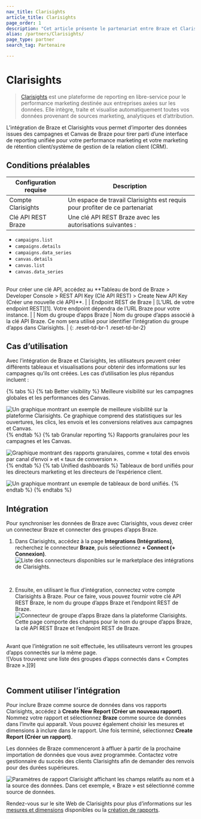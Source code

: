 ```yaml
---
nav_title: Clarisights
article_title: Clarisights
page_order: 1
description: "Cet article présente le partenariat entre Braze et Clarisights, une plateforme de reporting en libre-service pour le performance marketing."
alias: /partners/Clarisights/
page_type: partner
search_tag: Partenaire

---
```


# Clarisights

> [Clarisights][2] est une plateforme de reporting en libre-service pour le performance marketing destinée aux entreprises axées sur les données. Elle intègre, traite et visualise automatiquement toutes vos données provenant de sources marketing, analytiques et d’attribution.

L’intégration de Braze et Clarisights vous permet d’importer des données issues des campagnes et Canvas de Braze pour tirer parti d’une interface de reporting unifiée pour votre performance marketing et votre marketing de rétention client/système de gestion de la relation client (CRM).

## Conditions préalables

| Configuration requise | Description |
| ----------- | ----------- |
| Compte Clarisights | Un espace de travail Clarisights est requis pour profiter de ce partenariat |
| Clé API REST Braze | Une clé API REST Braze avec les autorisations suivantes :  <br>
 - `campaigns.list` <br>
  - `campaigns.details`<br>
 - `campaigns.data_series` <br>
 - `canvas.details`<br>
 - `canvas.list` <br>
  - `canvas.data_series` <br>
<br>
 Pour créer une clé API, accédez au **Tableau de bord de Braze > Developer Console > REST API Key (Clé API REST) > Create New API Key (Créer une nouvelle clé API)**. |
| Endpoint REST de Braze | [L’URL de votre endpoint REST][1]. Votre endpoint dépendra de l’URL Braze pour votre instance. |
| Nom du groupe d’apps Braze | Nom du groupe d’apps associé à la clé API Braze. Ce nom sera utilisé pour identifier l’intégration du groupe d’apps dans Clarisights. |
{: .reset-td-br-1 .reset-td-br-2}

## Cas d’utilisation

Avec l’intégration de Braze et Clarisights, les utilisateurs peuvent créer différents tableaux et visualisations pour obtenir des informations sur les campagnes qu’ils ont créées. Les cas d’utilisation les plus répandus incluent :

{% tabs %}
{% tab Better visibility %}
Meilleure visibilité sur les campagnes globales et les performances des Canvas.

![Un graphique montrant un exemple de meilleure visibilité sur la plateforme Clarisights. Ce graphique comprend des statistiques sur les ouvertures, les clics, les envois et les conversions relatives aux campagnes et Canvas.]({{site.baseurl}}/assets/img/clarisights/overall_view.png)
{% endtab %}
{% tab Granular reporting %}
Rapports granulaires pour les campagnes et les Canvas.

![Graphique montrant des rapports granulaires, comme « total des envois par canal d’envoi » et « taux de conversion ».]({{site.baseurl}}/assets/img/clarisights/unified_dashboard.png)
{% endtab %}
{% tab Unified dashboards %}
Tableaux de bord unifiés pour les directeurs marketing et les directeurs de l’expérience client.

![Un graphique montrant un exemple de tableaux de bord unifiés.]({{site.baseurl}}/assets/img/clarisights/granular_reporting.png)
{% endtab %}
{% endtabs %}

## Intégration

Pour synchroniser les données de Braze avec Clarisights, vous devez créer un connecteur Braze et connecter des groupes d’apps Braze.

1. Dans Clarisights, accédez à la page **Integrations (Intégrations)**, recherchez le connecteur **Braze**, puis sélectionnez **+ Connect (+ Connexion)**.<br>
![Liste des connecteurs disponibles sur le marketplace des intégrations de Clarisights.][6]<br>
<br>

2. Ensuite, en utilisant le flux d’intégration, connectez votre compte Clarisights à Braze. Pour ce faire, vous pouvez fournir votre clé API REST Braze, le nom du groupe d’apps Braze et l’endpoint REST de Braze.<br>
![Connecteur de groupe d’apps Braze dans la plateforme Clarisights. Cette page comporte des champs pour le nom du groupe d’apps Braze, la clé API REST Braze et l’endpoint REST de Braze.][7]<br>
<br>
Avant que l’intégration ne soit effectuée, les utilisateurs verront les groupes d’apps connectés sur la même page.<br>
![Vous trouverez une liste des groupes d’apps connectés dans « Comptes Braze ».][9]<br>
<br>


## Comment utiliser l’intégration

Pour inclure Braze comme source de données dans vos rapports Clarisights, accédez à **Create New Report (Créer un nouveau rapport)**. Nommez votre rapport et sélectionnez **Braze** comme source de données dans l’invite qui apparaît. Vous pouvez également choisir les mesures et dimensions à inclure dans le rapport. Une fois terminé, sélectionnez **Create Report (Créer un rapport)**. 

Les données de Braze commenceront à affluer à partir de la prochaine importation de données que vous avez programmée. Contactez votre gestionnaire du succès des clients Clarisights afin de demander des renvois pour des durées supérieures. 

![Paramètres de rapport Clarisight affichant les champs relatifs au nom et à la source des données. Dans cet exemple, « Braze » est sélectionné comme source de données.][8]

Rendez-vous sur le site Web de Clarisights pour plus d’informations sur les [mesures et dimensions][10] disponibles ou la [création de rapports][11].

[1]: {{site.baseurl}}/developer_guide/rest_api/basics/#endpoints
[2]: https://clarisights.com
[3]: {{site.baseurl}}/assets/img/clarisights/overall_view.png
[4]: {{site.baseurl}}/assets/img/clarisights/unified_dashboard.png
[5]: {{site.baseurl}}/assets/img/clarisights/granular_reporting.png
[6]: {{site.baseurl}}/assets/img/clarisights/integrations.png
[7]: {{site.baseurl}}/assets/img/clarisights/braze_flow.png
[8]: {{site.baseurl}}/assets/img/clarisights/braze_report.png
[9]: {{site.baseurl}}/assets/img/clarisights/connected.png
[10]: https://help.clarisights.com/en/articles/5670864-braze-metrics-and-dimensions
[11]: https://help.clarisights.com/en/articles/1421478-creating-a-report-using-clarisights
